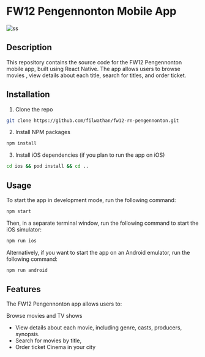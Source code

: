 # FW12 Pengennonton Mobile App
![ss](https://user-images.githubusercontent.com/100467903/220605193-9d967d90-bd67-460f-86d0-c0080dbde795.png)


## Description
This repository contains the source code for the FW12 Pengennonton mobile app, built using React Native. The app allows users to browse movies , view details about each title, search for titles, and order ticket.


## Installation

1. Clone the repo

```sh
git clone https://github.com/filwathan/fw12-rn-pengennonton.git
```

2. Install NPM packages

```sh
npm install
```

3. Install iOS dependencies (if you plan to run the app on iOS)

```sh
cd ios && pod install && cd ..
```


## Usage

To start the app in development mode, run the following command:
```sh
npm start
```

Then, in a separate terminal window, run the following command to start the iOS simulator:
```sh
npm run ios
```

Alternatively, if you want to start the app on an Android emulator, run the following command:
```sh
npm run android
```
## Features
The FW12 Pengennonton app allows users to:

Browse movies and TV shows
- View details about each movie, including genre, casts, producers, synopsis.
- Search for movies by title,
- Order ticket Cinema in your city
